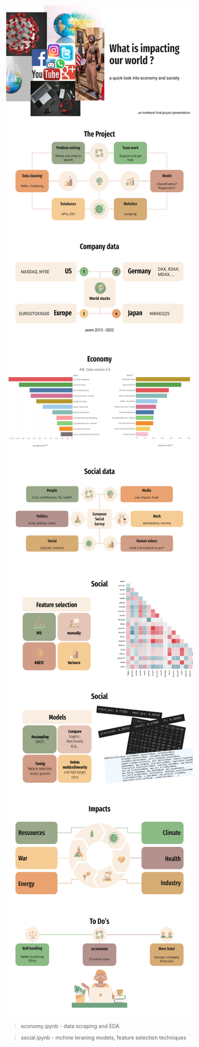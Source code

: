 <img src="slides/ih_final.png" height="300">
<img src="slides/ih_final(1).png" height="300">
<img src="slides/ih_final(2).png" height="300">
<img src="slides/ih_final(3).png" height="300">
<img src="slides/ih_final(4).png" height="300">
<img src="slides/ih_final(5).png" height="300">
<img src="slides/ih_final(6).png" height="300">
<img src="slides/ih_final(7).png" height="300">
<img src="slides/ih_final(8).png" height="300">

> economy.ipynb - data scraping and EDA

> social.ipynb - mchine leraning models, feature selection techniques
